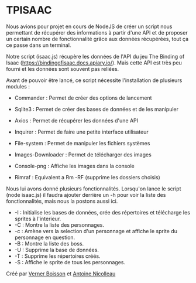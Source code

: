 # TPISAAC

Nous avions pour projet en cours de NodeJS de créer un script nous permettant de récupérer des informations à partir d'une API et de proposer un certain nombre de fonctionnalité grâce aux données récupérées, tout ça ce passe dans un terminal.

Notre script (isaac.js) récupère les données de l'API du jeu The Binding of Isaac (https://bindingofisaac.docs.apiary.io/). Mais cette API est très peu fourni et les données sont souvent pas reliées.

Avant de pouvoir être lancé, ce script nécessite l'installation de plusieurs modules :

* Commander : Permet de créer des options de lancement

* Sqlite3 : Permet de créer des bases de données et de les manipuler

* Axios : Permet de récupérer les données d'une API

* Inquirer : Permet de faire une petite interface utilisateur

* File-system : Permet de manipuler les fichiers systèmes

* Images-Downloader :  Permet de télécharger des images

* Console-png : Affiche les images dans la console

* Rimraf : Equivalent a Rm -RF (supprime les dossiers choisis)

Nous lui avons donné plusieurs fonctionnalités. Lorsqu'on lance le script (node isaac.js) il faudra ajouter derrière un -h pour voir la liste des fonctionnalités, mais nous la postons aussi ici.
* -I : Initialise les bases de données, crée des répertoires et télécharge les sprites à l'interieur.
* -C : Montre la liste des personnages.
* -c : Amène vers la selection d'un personnage et affiche le sprite du personnage en question.
* -B : Montre la liste des boss.
* -U : Supprime la base de données.
* -T : Supprime les répertoires créés.
* -S : Affiche le sprite de tous les personnages.

Créé par [Verner Boisson](https://github.com/VernerBoisson) et [Antoine Nicolleau](https://github.com/antoinenicolleau)
